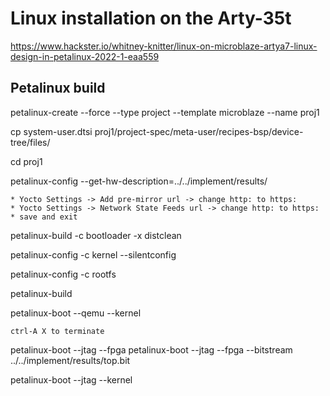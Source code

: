 # Linux installation on the Arty-35t
https://www.hackster.io/whitney-knitter/linux-on-microblaze-artya7-linux-design-in-petalinux-2022-1-eaa559

## Petalinux build

petalinux-create --force --type project --template microblaze --name proj1

cp system-user.dtsi proj1/project-spec/meta-user/recipes-bsp/device-tree/files/

cd proj1

petalinux-config --get-hw-description=../../implement/results/

    * Yocto Settings -> Add pre-mirror url -> change http: to https:
    * Yocto Settings -> Network State Feeds url -> change http: to https:
    * save and exit

petalinux-build -c bootloader -x distclean

petalinux-config -c kernel --silentconfig

petalinux-config -c rootfs

petalinux-build

petalinux-boot --qemu --kernel

    ctrl-A X to terminate

petalinux-boot --jtag --fpga
petalinux-boot --jtag --fpga --bitstream ../../implement/results/top.bit


petalinux-boot --jtag --kernel





